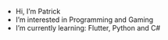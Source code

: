 - Hi, I’m Patrick
- I’m interested in Programming and Gaming
- I’m currently learning: Flutter, Python and C# 

